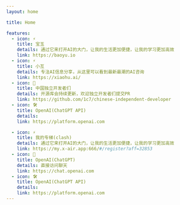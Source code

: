 ```yaml
---
layout: home

title: Home

features:
  - icon: ⚡️ 
    title: 宝玉
    details: 通过它来打开AI的大门，让我的生活更加便捷，让我的学习更加高效
    link: https://baoyu.io
  - icon: ⚡️ 
    title: 小互
    details: 专注AI信息分享，从这里可以看到最新最潮的AI咨询
    link: https://xiaohu.ai/
  - icon: 🖖
    title: 中国独立开发者们
    details: 开源库会持续更新，欢迎独立开发者们提交PR
    link: https://github.com/1c7/chinese-independent-developer
  - icon: 🛠️
    title: OpenAI(ChatGPT API)
    details: 
    link: https://platform.openai.com

  - icon: ⚡️ 
    title: 我的专梯(clash)
    details: 通过它来打开AI的大门，让我的生活更加便捷，让我的学习更加高效
    link: https://my.x-air.app:666/#/register?aff=32853
  - icon: 🖖
    title: OpenAI(ChatGPT)
    details: 直接访问聊天
    link: https://chat.openai.com
  - icon: 🛠️
    title: OpenAI(ChatGPT API)
    details: 
    link: https://platform.openai.com
---
```





